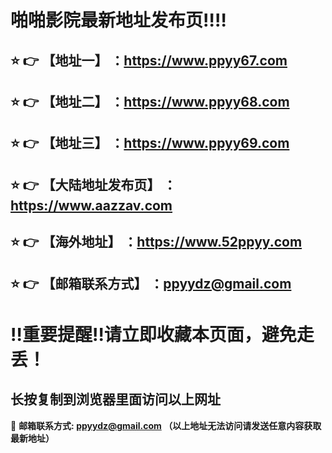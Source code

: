 啪啪影院最新地址发布页:bangbang::bangbang:
==
:star: :point_right: 【地址一】 ：https://www.ppyy67.com
------
:star: :point_right: 【地址二】 ：https://www.ppyy68.com
------
:star: :point_right: 【地址三】 ：https://www.ppyy69.com
------
:star: :point_right: 【大陆地址发布页】 ：https://www.aazzav.com
------
:star: :point_right: 【海外地址】 ：https://www.52ppyy.com
------
:star: :point_right: 【邮箱联系方式】 ：ppyydz@gmail.com
------
:bangbang:重要提醒:bangbang:请立即收藏本页面，避免走丢！
==

长按复制到浏览器里面访问以上网址
-

:e-mail: __邮箱联系方式: ppyydz@gmail.com （以上地址无法访问请发送任意内容获取最新地址）__
